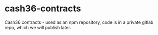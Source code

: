 # cash36-contracts
Cash36 contracts - used as an npm repository, code is in a private gitlab repo, which we will publish later. 
